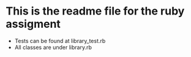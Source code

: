 # This is the readme file for the ruby assigment

- Tests can be found at library_test.rb
- All classes are under library.rb
